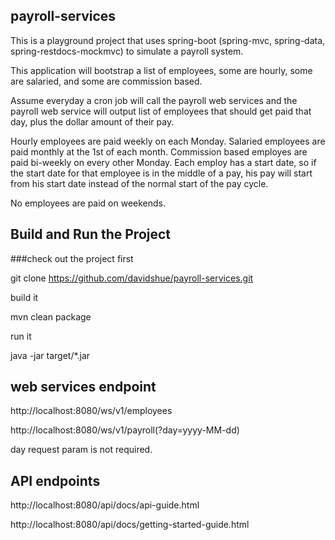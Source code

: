 ## payroll-services

This is a playground project that uses spring-boot (spring-mvc, spring-data, spring-restdocs-mockmvc) to simulate a payroll system.

This application will bootstrap a list of employees, some are hourly, some are salaried, and some are commission based.

Assume everyday a cron job will call the payroll web services and the payroll web service will output list of employees that should get
paid that day, plus the dollar amount of their pay.

Hourly employees are paid weekly on each Monday. Salaried employees are paid monthly at the 1st of each month. Commission based employes
are paid bi-weekly on every other Monday. Each employ has a start date, so if the start date for that employee is in the middle of a pay,
his pay will start from his start date instead of the normal start of the pay cycle.

No employees are paid on weekends.

## Build and Run the Project

###check out the project first

git clone https://github.com/davidshue/payroll-services.git

build it

mvn clean package

run it

java -jar target/*.jar

## web services endpoint
http://localhost:8080/ws/v1/employees

http://localhost:8080/ws/v1/payroll(?day=yyyy-MM-dd)

day request param is not required.

## API endpoints
http://localhost:8080/api/docs/api-guide.html

http://localhost:8080/api/docs/getting-started-guide.html